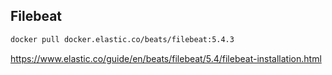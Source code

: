 ## Filebeat

```bash
docker pull docker.elastic.co/beats/filebeat:5.4.3
```

https://www.elastic.co/guide/en/beats/filebeat/5.4/filebeat-installation.html
